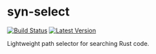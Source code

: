 syn-select
==========

[![Build Status](https://travis-ci.org/TedDriggs/syn-select.svg?branch=master)](https://travis-ci.org/TedDriggs/syn-select)
[![Latest Version](https://img.shields.io/crates/v/syn-select.svg)](https://crates.io/crates/syn-select)


Lightweight path selector for searching Rust code.